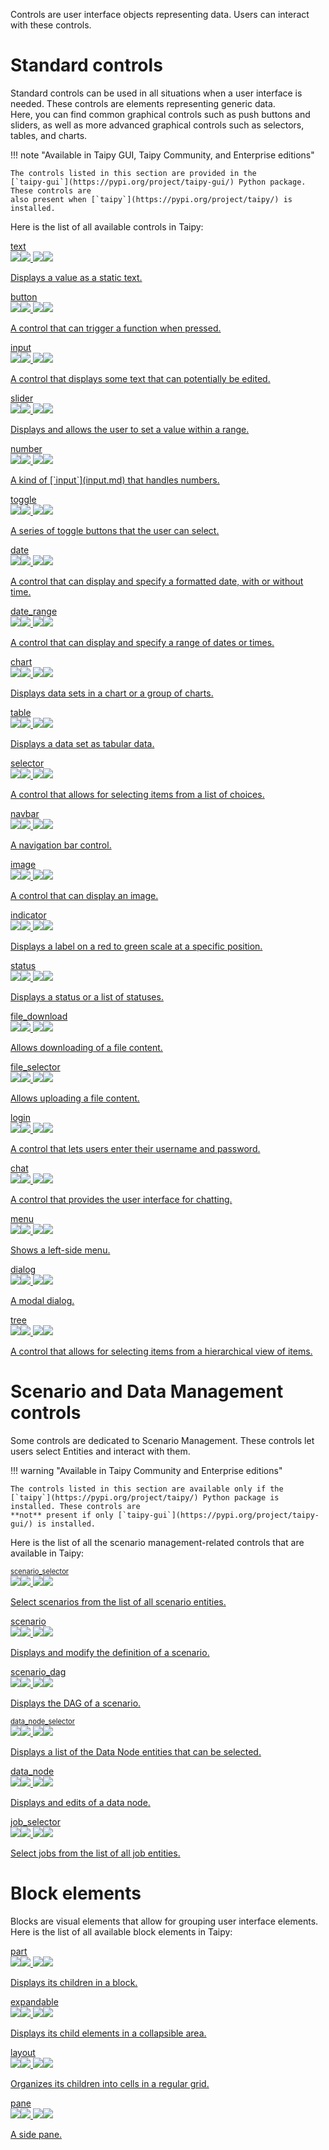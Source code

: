 Controls are user interface objects representing data. Users can interact with these controls.

# Standard controls

Standard controls can be used in all situations when a user interface is needed.
These controls are elements representing generic data.<br/>
Here, you can find common graphical controls such as push buttons and sliders, as well as more
advanced graphical controls such as selectors, tables, and charts.

!!! note "Available in Taipy GUI, Taipy Community, and Enterprise editions"

    The controls listed in this section are provided in the
    [`taipy-gui`](https://pypi.org/project/taipy-gui/) Python package. These controls are
    also present when [`taipy`](https://pypi.org/project/taipy/) is installed.

Here is the list of all available controls in Taipy:

<div class="tp-ve-cards">
<a class="tp-ve-card" href="./standard-and-blocks/text/">
<div>text</div>
<img class="tp-ve-l" src="./standard-and-blocks/text-l.png"/><img class="tp-ve-lh" src="./standard-and-blocks/text-lh.png"/>
<img class="tp-ve-d" src="./standard-and-blocks/text-d.png"/><img class="tp-ve-dh" src="./standard-and-blocks/text-dh.png"/>
<p>Displays a value as a static text.</p>
</a>
<a class="tp-ve-card" href="./standard-and-blocks/button/">
<div>button</div>
<img class="tp-ve-l" src="./standard-and-blocks/button-l.png"/><img class="tp-ve-lh" src="./standard-and-blocks/button-lh.png"/>
<img class="tp-ve-d" src="./standard-and-blocks/button-d.png"/><img class="tp-ve-dh" src="./standard-and-blocks/button-dh.png"/>
<p>A control that can trigger a function when pressed.</p>
</a>
<a class="tp-ve-card" href="./standard-and-blocks/input/">
<div>input</div>
<img class="tp-ve-l" src="./standard-and-blocks/input-l.png"/><img class="tp-ve-lh" src="./standard-and-blocks/input-lh.png"/>
<img class="tp-ve-d" src="./standard-and-blocks/input-d.png"/><img class="tp-ve-dh" src="./standard-and-blocks/input-dh.png"/>
<p>A control that displays some text that can potentially be edited.</p>
</a>
<a class="tp-ve-card" href="./standard-and-blocks/slider/">
<div>slider</div>
<img class="tp-ve-l" src="./standard-and-blocks/slider-l.png"/><img class="tp-ve-lh" src="./standard-and-blocks/slider-lh.png"/>
<img class="tp-ve-d" src="./standard-and-blocks/slider-d.png"/><img class="tp-ve-dh" src="./standard-and-blocks/slider-dh.png"/>
<p>Displays and allows the user to set a value within a range.</p>
</a>
<a class="tp-ve-card" href="./standard-and-blocks/number/">
<div>number</div>
<img class="tp-ve-l" src="./standard-and-blocks/number-l.png"/><img class="tp-ve-lh" src="./standard-and-blocks/number-lh.png"/>
<img class="tp-ve-d" src="./standard-and-blocks/number-d.png"/><img class="tp-ve-dh" src="./standard-and-blocks/number-dh.png"/>
<p>A kind of [`input`](input.md) that handles numbers.</p>
</a>
<a class="tp-ve-card" href="./standard-and-blocks/toggle/">
<div>toggle</div>
<img class="tp-ve-l" src="./standard-and-blocks/toggle-l.png"/><img class="tp-ve-lh" src="./standard-and-blocks/toggle-lh.png"/>
<img class="tp-ve-d" src="./standard-and-blocks/toggle-d.png"/><img class="tp-ve-dh" src="./standard-and-blocks/toggle-dh.png"/>
<p>A series of toggle buttons that the user can select.</p>
</a>
<a class="tp-ve-card" href="./standard-and-blocks/date/">
<div>date</div>
<img class="tp-ve-l" src="./standard-and-blocks/date-l.png"/><img class="tp-ve-lh" src="./standard-and-blocks/date-lh.png"/>
<img class="tp-ve-d" src="./standard-and-blocks/date-d.png"/><img class="tp-ve-dh" src="./standard-and-blocks/date-dh.png"/>
<p>A control that can display and specify a formatted date, with or without time.</p>
</a>
<a class="tp-ve-card" href="./standard-and-blocks/date_range/">
<div>date_range</div>
<img class="tp-ve-l" src="./standard-and-blocks/date_range-l.png"/><img class="tp-ve-lh" src="./standard-and-blocks/date_range-lh.png"/>
<img class="tp-ve-d" src="./standard-and-blocks/date_range-d.png"/><img class="tp-ve-dh" src="./standard-and-blocks/date_range-dh.png"/>
<p>A control that can display and specify a range of dates or times.</p>
</a>
<a class="tp-ve-card" href="./standard-and-blocks/chart/">
<div>chart</div>
<img class="tp-ve-l" src="./standard-and-blocks/chart-l.png"/><img class="tp-ve-lh" src="./standard-and-blocks/chart-lh.png"/>
<img class="tp-ve-d" src="./standard-and-blocks/chart-d.png"/><img class="tp-ve-dh" src="./standard-and-blocks/chart-dh.png"/>
<p>Displays data sets in a chart or a group of charts.</p>
</a>
<a class="tp-ve-card" href="./standard-and-blocks/table/">
<div>table</div>
<img class="tp-ve-l" src="./standard-and-blocks/table-l.png"/><img class="tp-ve-lh" src="./standard-and-blocks/table-lh.png"/>
<img class="tp-ve-d" src="./standard-and-blocks/table-d.png"/><img class="tp-ve-dh" src="./standard-and-blocks/table-dh.png"/>
<p>Displays a data set as tabular data.</p>
</a>
<a class="tp-ve-card" href="./standard-and-blocks/selector/">
<div>selector</div>
<img class="tp-ve-l" src="./standard-and-blocks/selector-l.png"/><img class="tp-ve-lh" src="./standard-and-blocks/selector-lh.png"/>
<img class="tp-ve-d" src="./standard-and-blocks/selector-d.png"/><img class="tp-ve-dh" src="./standard-and-blocks/selector-dh.png"/>
<p>A control that allows for selecting items from a list of choices.</p>
</a>
<a class="tp-ve-card" href="./standard-and-blocks/navbar/">
<div>navbar</div>
<img class="tp-ve-l" src="./standard-and-blocks/navbar-l.png"/><img class="tp-ve-lh" src="./standard-and-blocks/navbar-lh.png"/>
<img class="tp-ve-d" src="./standard-and-blocks/navbar-d.png"/><img class="tp-ve-dh" src="./standard-and-blocks/navbar-dh.png"/>
<p>A navigation bar control.</p>
</a>
<a class="tp-ve-card" href="./standard-and-blocks/image/">
<div>image</div>
<img class="tp-ve-l" src="./standard-and-blocks/image-l.png"/><img class="tp-ve-lh" src="./standard-and-blocks/image-lh.png"/>
<img class="tp-ve-d" src="./standard-and-blocks/image-d.png"/><img class="tp-ve-dh" src="./standard-and-blocks/image-dh.png"/>
<p>A control that can display an image.</p>
</a>
<a class="tp-ve-card" href="./standard-and-blocks/indicator/">
<div>indicator</div>
<img class="tp-ve-l" src="./standard-and-blocks/indicator-l.png"/><img class="tp-ve-lh" src="./standard-and-blocks/indicator-lh.png"/>
<img class="tp-ve-d" src="./standard-and-blocks/indicator-d.png"/><img class="tp-ve-dh" src="./standard-and-blocks/indicator-dh.png"/>
<p>Displays a label on a red to green scale at a specific position.</p>
</a>
<a class="tp-ve-card" href="./standard-and-blocks/status/">
<div>status</div>
<img class="tp-ve-l" src="./standard-and-blocks/status-l.png"/><img class="tp-ve-lh" src="./standard-and-blocks/status-lh.png"/>
<img class="tp-ve-d" src="./standard-and-blocks/status-d.png"/><img class="tp-ve-dh" src="./standard-and-blocks/status-dh.png"/>
<p>Displays a status or a list of statuses.</p>
</a>
<a class="tp-ve-card" href="./standard-and-blocks/file_download/">
<div>file_download</div>
<img class="tp-ve-l" src="./standard-and-blocks/file_download-l.png"/><img class="tp-ve-lh" src="./standard-and-blocks/file_download-lh.png"/>
<img class="tp-ve-d" src="./standard-and-blocks/file_download-d.png"/><img class="tp-ve-dh" src="./standard-and-blocks/file_download-dh.png"/>
<p>Allows downloading of a file content.</p>
</a>
<a class="tp-ve-card" href="./standard-and-blocks/file_selector/">
<div>file_selector</div>
<img class="tp-ve-l" src="./standard-and-blocks/file_selector-l.png"/><img class="tp-ve-lh" src="./standard-and-blocks/file_selector-lh.png"/>
<img class="tp-ve-d" src="./standard-and-blocks/file_selector-d.png"/><img class="tp-ve-dh" src="./standard-and-blocks/file_selector-dh.png"/>
<p>Allows uploading a file content.</p>
</a>
<a class="tp-ve-card" href="./standard-and-blocks/login/">
<div>login</div>
<img class="tp-ve-l" src="./standard-and-blocks/login-l.png"/><img class="tp-ve-lh" src="./standard-and-blocks/login-lh.png"/>
<img class="tp-ve-d" src="./standard-and-blocks/login-d.png"/><img class="tp-ve-dh" src="./standard-and-blocks/login-dh.png"/>
<p>A control that lets users enter their username and password.</p>
</a>
<a class="tp-ve-card" href="./standard-and-blocks/chat/">
<div>chat</div>
<img class="tp-ve-l" src="./standard-and-blocks/chat-l.png"/><img class="tp-ve-lh" src="./standard-and-blocks/chat-lh.png"/>
<img class="tp-ve-d" src="./standard-and-blocks/chat-d.png"/><img class="tp-ve-dh" src="./standard-and-blocks/chat-dh.png"/>
<p>A control that provides the user interface for chatting.</p>
</a>
<a class="tp-ve-card" href="./standard-and-blocks/menu/">
<div>menu</div>
<img class="tp-ve-l" src="./standard-and-blocks/menu-l.png"/><img class="tp-ve-lh" src="./standard-and-blocks/menu-lh.png"/>
<img class="tp-ve-d" src="./standard-and-blocks/menu-d.png"/><img class="tp-ve-dh" src="./standard-and-blocks/menu-dh.png"/>
<p>Shows a left-side menu.</p>
</a>
<a class="tp-ve-card" href="./standard-and-blocks/dialog/">
<div>dialog</div>
<img class="tp-ve-l" src="./standard-and-blocks/dialog-l.png"/><img class="tp-ve-lh" src="./standard-and-blocks/dialog-lh.png"/>
<img class="tp-ve-d" src="./standard-and-blocks/dialog-d.png"/><img class="tp-ve-dh" src="./standard-and-blocks/dialog-dh.png"/>
<p>A modal dialog.</p>
</a>
<a class="tp-ve-card" href="./standard-and-blocks/tree/">
<div>tree</div>
<img class="tp-ve-l" src="./standard-and-blocks/tree-l.png"/><img class="tp-ve-lh" src="./standard-and-blocks/tree-lh.png"/>
<img class="tp-ve-d" src="./standard-and-blocks/tree-d.png"/><img class="tp-ve-dh" src="./standard-and-blocks/tree-dh.png"/>
<p>A control that allows for selecting items from a hierarchical view of items.</p>
</a>
</div>


# Scenario and Data Management controls

Some controls are dedicated to Scenario Management. These controls let users select
Entities and interact with them.

!!! warning "Available in Taipy Community and Enterprise editions"

    The controls listed in this section are available only if the
    [`taipy`](https://pypi.org/project/taipy/) Python package is installed. These controls are
    **not** present if only [`taipy-gui`](https://pypi.org/project/taipy-gui/) is installed.

Here is the list of all the scenario management-related controls that are available in Taipy:

<div class="tp-ve-cards">
<a class="tp-ve-card" href="./corelements/scenario_selector/">
<div style="font-size: .8em;">scenario_selector</div>
<img class="tp-ve-l" src="./corelements/scenario_selector-l.png"/><img class="tp-ve-lh" src="./corelements/scenario_selector-lh.png"/>
<img class="tp-ve-d" src="./corelements/scenario_selector-d.png"/><img class="tp-ve-dh" src="./corelements/scenario_selector-dh.png"/>
<p>Select scenarios from the list of all scenario entities.</p>
</a>
<a class="tp-ve-card" href="./corelements/scenario/">
<div>scenario</div>
<img class="tp-ve-l" src="./corelements/scenario-l.png"/><img class="tp-ve-lh" src="./corelements/scenario-lh.png"/>
<img class="tp-ve-d" src="./corelements/scenario-d.png"/><img class="tp-ve-dh" src="./corelements/scenario-dh.png"/>
<p>Displays and modify the definition of a scenario.</p>
</a>
<a class="tp-ve-card" href="./corelements/scenario_dag/">
<div>scenario_dag</div>
<img class="tp-ve-l" src="./corelements/scenario_dag-l.png"/><img class="tp-ve-lh" src="./corelements/scenario_dag-lh.png"/>
<img class="tp-ve-d" src="./corelements/scenario_dag-d.png"/><img class="tp-ve-dh" src="./corelements/scenario_dag-dh.png"/>
<p>Displays the DAG of a scenario.</p>
</a>
<a class="tp-ve-card" href="./corelements/data_node_selector/">
<div style="font-size: .8em;">data_node_selector</div>
<img class="tp-ve-l" src="./corelements/data_node_selector-l.png"/><img class="tp-ve-lh" src="./corelements/data_node_selector-lh.png"/>
<img class="tp-ve-d" src="./corelements/data_node_selector-d.png"/><img class="tp-ve-dh" src="./corelements/data_node_selector-dh.png"/>
<p>Displays a list of the Data Node entities that can be selected.</p>
</a>
<a class="tp-ve-card" href="./corelements/data_node/">
<div>data_node</div>
<img class="tp-ve-l" src="./corelements/data_node-l.png"/><img class="tp-ve-lh" src="./corelements/data_node-lh.png"/>
<img class="tp-ve-d" src="./corelements/data_node-d.png"/><img class="tp-ve-dh" src=./corelements/data_node-dh.png"/>
<p>Displays and edits of a data node.</p>
</a>
<a class="tp-ve-card" href="./corelements/job_selector/">
<div>job_selector</div>
<img class="tp-ve-l" src="./corelements/job_selector-l.png"/><img class="tp-ve-lh" src="./corelements/job_selector-lh.png"/>
<img class="tp-ve-d" src="./corelements/job_selector-d.png"/><img class="tp-ve-dh" src="./corelements/job_selector-dh.png"/>
<p>Select jobs from the list of all job entities.</p>
</a>
</div>


# Block elements

Blocks are visual elements that allow for grouping user interface elements.
Here is the list of all available block elements in Taipy:

<div class="tp-ve-cards">
<a class="tp-ve-card" href="./standard-and-blocks/part/">
<div>part</div>
<img class="tp-ve-l" src="./standard-and-blocks/part-l.png"/><img class="tp-ve-lh" src="./standard-and-blocks/part-lh.png"/>
<img class="tp-ve-d" src="./standard-and-blocks/part-d.png"/><img class="tp-ve-dh" src="./standard-and-blocks/part-dh.png"/>
<p>Displays its children in a block.</p>
</a>
<a class="tp-ve-card" href="./standard-and-blocks/expandable/">
<div>expandable</div>
<img class="tp-ve-l" src="./standard-and-blocks/expandable-l.png"/><img class="tp-ve-lh" src="./standard-and-blocks/expandable-lh.png"/>
<img class="tp-ve-d" src="./standard-and-blocks/expandable-d.png"/><img class="tp-ve-dh" src="./standard-and-blocks/expandable-dh.png"/>
<p>Displays its child elements in a collapsible area.</p>
</a>
<a class="tp-ve-card" href="./standard-and-blocks/layout/">
<div>layout</div>
<img class="tp-ve-l" src="./standard-and-blocks/layout-l.png"/><img class="tp-ve-lh" src="./standard-and-blocks/layout-lh.png"/>
<img class="tp-ve-d" src="./standard-and-blocks/layout-d.png"/><img class="tp-ve-dh" src="./standard-and-blocks/layout-dh.png"/>
<p>Organizes its children into cells in a regular grid.</p>
</a>
<a class="tp-ve-card" href="./standard-and-blocks/pane/">
<div>pane</div>
<img class="tp-ve-l" src="./standard-and-blocks/pane-l.png"/><img class="tp-ve-lh" src="./standard-and-blocks/pane-lh.png"/>
<img class="tp-ve-d" src="./standard-and-blocks/pane-d.png"/><img class="tp-ve-dh" src="./standard-and-blocks/pane-dh.png"/>
<p>A side pane.</p>
</a>
</div>


